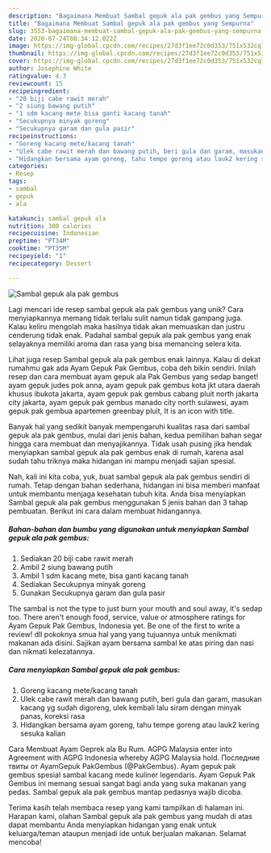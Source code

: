 ```yaml
---
description: "Bagaimana Membuat Sambal gepuk ala pak gembus yang Sempurna"
title: "Bagaimana Membuat Sambal gepuk ala pak gembus yang Sempurna"
slug: 3553-bagaimana-membuat-sambal-gepuk-ala-pak-gembus-yang-sempurna
date: 2020-07-24T08:34:12.022Z
image: https://img-global.cpcdn.com/recipes/27d3f1ee72c0d353/751x532cq70/sambal-gepuk-ala-pak-gembus-foto-resep-utama.jpg
thumbnail: https://img-global.cpcdn.com/recipes/27d3f1ee72c0d353/751x532cq70/sambal-gepuk-ala-pak-gembus-foto-resep-utama.jpg
cover: https://img-global.cpcdn.com/recipes/27d3f1ee72c0d353/751x532cq70/sambal-gepuk-ala-pak-gembus-foto-resep-utama.jpg
author: Josephine White
ratingvalue: 4.3
reviewcount: 15
recipeingredient:
- "20 biji cabe rawit merah"
- "2 siung bawang putih"
- "1 sdm kacang mete bisa ganti kacang tanah"
- "Secukupnya minyak goreng"
- "Secukupnya garam dan gula pasir"
recipeinstructions:
- "Goreng kacang mete/kacang tanah"
- "Ulek cabe rawit merah dan bawang putih, beri gula dan garam, masukan kacang yg sudah digoreng, ulek kembali lalu siram dengan minyak panas, koreksi rasa"
- "Hidangkan bersama ayam goreng, tahu tempe goreng atau lauk2 kering sesuka kalian"
categories:
- Resep
tags:
- sambal
- gepuk
- ala

katakunci: sambal gepuk ala 
nutrition: 300 calories
recipecuisine: Indonesian
preptime: "PT34M"
cooktime: "PT35M"
recipeyield: "1"
recipecategory: Dessert

---
```



![Sambal gepuk ala pak gembus](https://img-global.cpcdn.com/recipes/27d3f1ee72c0d353/751x532cq70/sambal-gepuk-ala-pak-gembus-foto-resep-utama.jpg)

Lagi mencari ide resep sambal gepuk ala pak gembus yang unik? Cara menyiapkannya memang tidak terlalu sulit namun tidak gampang juga. Kalau keliru mengolah maka hasilnya tidak akan memuaskan dan justru cenderung tidak enak. Padahal sambal gepuk ala pak gembus yang enak selayaknya memiliki aroma dan rasa yang bisa memancing selera kita.

Lihat juga resep Sambal gepuk ala pak gembus enak lainnya. Kalau di dekat rumahmu gak ada Ayam Gepuk Pak Gembus, coba deh bikin sendiri. Inilah resep dan cara membuat ayam gepuk ala Pak Gembus yang sedap banget! ayam gepuk judes pok anna, ayam gepuk pak gembus kota jkt utara daerah khusus ibukota jakarta, ayam gepuk pak gembus cabang pluit north jakarta city jakarta, ayam gepuk pak gembus manado city north sulawesi, ayam gepuk pak gembua apartemen greenbay pluit, It is an icon with title.

Banyak hal yang sedikit banyak mempengaruhi kualitas rasa dari sambal gepuk ala pak gembus, mulai dari jenis bahan, kedua pemilihan bahan segar hingga cara membuat dan menyajikannya. Tidak usah pusing jika hendak menyiapkan sambal gepuk ala pak gembus enak di rumah, karena asal sudah tahu triknya maka hidangan ini mampu menjadi sajian spesial.


Nah, kali ini kita coba, yuk, buat sambal gepuk ala pak gembus sendiri di rumah. Tetap dengan bahan sederhana, hidangan ini bisa memberi manfaat untuk membantu menjaga kesehatan tubuh kita. Anda bisa menyiapkan Sambal gepuk ala pak gembus menggunakan 5 jenis bahan dan 3 tahap pembuatan. Berikut ini cara dalam membuat hidangannya.

<!--inarticleads1-->

##### Bahan-bahan dan bumbu yang digunakan untuk menyiapkan Sambal gepuk ala pak gembus:

1. Sediakan 20 biji cabe rawit merah
1. Ambil 2 siung bawang putih
1. Ambil 1 sdm kacang mete, bisa ganti kacang tanah
1. Sediakan Secukupnya minyak goreng
1. Gunakan Secukupnya garam dan gula pasir


The sambal is not the type to just burn your mouth and soul away, it&#39;s sedap too. There aren&#39;t enough food, service, value or atmosphere ratings for Ayam Gepuk Pak Gembus, Indonesia yet. Be one of the first to write a review! dll pokoknya smua hal yang yang tujuannya untuk menikmati makanan ada disini. Sajikan ayam bersama sambal ke atas piring dan nasi dan nikmati kelezatannya. 

<!--inarticleads2-->

##### Cara menyiapkan Sambal gepuk ala pak gembus:

1. Goreng kacang mete/kacang tanah
1. Ulek cabe rawit merah dan bawang putih, beri gula dan garam, masukan kacang yg sudah digoreng, ulek kembali lalu siram dengan minyak panas, koreksi rasa
1. Hidangkan bersama ayam goreng, tahu tempe goreng atau lauk2 kering sesuka kalian


Cara Membuat Ayam Geprek ala Bu Rum. AGPG Malaysia enter into Agreement with AGPG Indonesia whereby AGPG Malaysia hold. Последние твиты от AyamGepuk PakGembus (@PakGembus). Ayam gepuk pak gembus spesial sambal kacang mede kuliner legendaris. Ayam Gepuk Pak Gembus ini memang sesuai sangat bagi anda yang suka makanan yang pedas. Sambal gepuk ala pak gembus mantap pedasnya wajib dicoba. 

Terima kasih telah membaca resep yang kami tampilkan di halaman ini. Harapan kami, olahan Sambal gepuk ala pak gembus yang mudah di atas dapat membantu Anda menyiapkan hidangan yang enak untuk keluarga/teman ataupun menjadi ide untuk berjualan makanan. Selamat mencoba!
